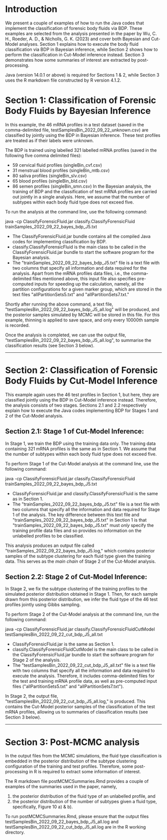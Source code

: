 # Introduction

We present a couple of examples of how to run the Java codes that implement the classification of forensic body fluids via BDP.
These examples are selected from the analysis presented in the paper by Wu, C. H., Roeder, A. D., & Nicholls, G. K. (2023) and cover both Bayesian and Cut-Model analyses.
Section 1 explains how to execute the body fluid classification via BDP in Bayesian inference, while Section 2 shows how to perform the classification in Cut-Model inference instead.
Section 3 demonstrates how some summaries of interest are extracted by post-processing.


Java (version 14.0.1 or above) is required for Sections 1 & 2, while Section 3 uses the R markdown file constructed by R version 4.1.2.

# Section 1: Classification of Forensic Body Fluids by Bayesian Inference

In this example, the 46 mRNA profiles in a test dataset (saved in the comma-delimited file, testSamplesBin_2022_09_22_unknown.csv) are classified by jointly using the BDP in Bayesian inference. These test profiles are treated as if their labels were unknown.

The BDP is trained using labelled 321 labelled mRNA profiles (saved in the following five comma delimited files): 

* 59 cervical fluid profiles (singleBin_cvf.csv)
* 31 menstrual blood profiles (singleBin_mtb.csv)
* 80 saliva profiles (singleBin_slv.csv)
* 65 blood profiles (singleBin_bld.csv)
* 86 semen profiles (singleBin_smn.csv)
In the Bayesian analysis, the training of BDP and the classification of test mRNA profiles are carried out jointly in a single analysis. Here, we assume that the number of subtypes within each body fluid type does not exceed five.


To run the analysis at the command line, use the following command:

java -cp ClassifyForensicFluid.jar classify.ClassifyForensicFluid trainSamples_2022_09_22_bayes_bdp_J5.txt


* The ClassifyForensicFluid.jar bundle contains all the compiled Java codes for implementing classification by BDP.
* classify.ClassifyForensicFluid is the main class to be called in the ClassifyForensicFluid.jar bundle to start the software program for the Bayesian analysis.
* The "trainSamples_2022_09_22_bayes_bdp_J5.txt" file is a text file with two columns that specify all information and data required for the analysis. Apart from the mRNA profiles data files, i.e., the comma-delimited files mentioned above, this input file also specifies pre-computed inputs for speeding up the calculation, namely, all the partition configurations for a given marker group, which are stored in the text files "allPartitionSets5.txt" and "allPartitionSets7.txt."

Shortly after running the above command, a text file, "testSamplesBin_2022_09_22_bayes_bdp_J5_all.log" will be produced, and the posterior samples simulated by MCMC will be stored in this file. 
For this example, thinning is applied to save space, and only every 10000th sample is recorded.

Once the analysis is completed, we can use the output file, "testSamplesBin_2022_09_22_bayes_bdp_J5_all.log", to summarise the classification results (see Section 3 below).


---

# Section 2: Classification of Forensic Body Fluids by Cut-Model Inference

This example again uses the 46 test profiles in Section 1, but here, they are classified jointly using the BDP in Cut-Model inference instead. 
Therefore, the analysis consists of two stages.
Sections 2.1 and 2.2 respectively explain how to execute the Java codes implementing BDP for Stages 1 and 2 of the Cut-Model analysis.


## Section 2.1: Stage 1 of Cut-Model Inference:

In Stage 1, we train the BDP using the training data only. The training data containing 321 mRNA profiles is the same as in Section 1. We assume that the number of subtypes within each body fluid type does not exceed five.

To perform Stage 1 of the Cut-Model analysis at the command line, use the following command:

java -cp ClassifyForensicFluid.jar classify.ClassifyForensicFluid trainSamples_2022_09_22_bayes_bdp_J5.txt

* ClassifyForensicFluid.jar and classify.ClassifyForensicFluid is the same as in Section 1.
* The "trainSamples_2022_09_22_bayes_bdp_J5.txt" file is a text file with two columns that specify all the information and data required for Stage 1 of the analysis.
The key difference between this text file and "trainSamples_2022_09_22_bayes_bdp_J5.txt" in Section 1 is that "trainSamples_2022_09_22_bayes_bdp_J5.txt" must *only* specify the training profile data files and so provides no information on the unlabelled profiles to be classified.

This analysis produces an output file called "trainSamples_2022_09_22_bayes_bdp_J5.log," which contains posterior samples of the subtype clustering for each fluid type given the training data. 
This serves as the _main chain_ of Stage 2 of the Cut-Model analysis.

## Section 2.2: Stage 2 of Cut-Model Inference:

In Stage 2, we fix the subtype clustering of the training profiles to the simulated posterior distribution obtained in Stage 1. Then, for each sample drawn from this posterior distribution, we infer the fluid type of the 46 test profiles jointly using Gibbs sampling.

To perform Stage 2 of the Cut-Model analysis at the command line, run the following command:

java -cp ClassifyForensicFluid.jar classify.ClassifyForensicFluidCutModel testSamplesBin_2022_09_22_cut_bdp_J5_all.txt

* ClassifyForensicFluid.jar is the same as Section 1.
* classify.ClassifyForensicFluidCutModel is the main class to be called in the ClassifyForensicFluid.jar bundle to start the software program for Stage 2 of the analysis.
* The "testSamplesBin_2022_09_22_cut_bdp_J5_all.txt" file is a text file with two columns that specify all the information and data required to execute the analysis. 
Therefore, it includes comma-delimited files for the test and training mRNA profile data, as well as pre-computed input files ("allPartitionSets5.txt" and "allPartitionSets7.txt").

In Stage 2, the output file, "testSamplesBin_2022_09_22_cut_bdp_J5_all.log," is produced. This contains the Cut-Model posterior samples of the classification of the test mRNA profiles, allowing us to summaries of classification results (see Section 3 below).

---

# Section 3: Post-MCMC analysis

In the output files from the MCMC simulations, the fluid type classification is embedded in the posterior distribution of the subtype clustering configuration of the training and test profiles.
Therefore, some post-processing in R is required to extract some information of interest.

The R markdown file postMCMCSummaries.Rmd provides a couple of examples of the summaries used in the paper, namely, 

1. the posterior distribution of the fluid type of an unlabelled profile, and 
2. the posterior distribution of the number of subtypes given a fluid type, specifically, Figure 10 a) & b).

To run postMCMCSummaries.Rmd, please ensure that the output files testSamplesBin_2022_09_22_bayes_bdp_J5_all.log and testSamplesBin_2022_09_22_cut_bdp_J5_all.log are in the R working directory.
